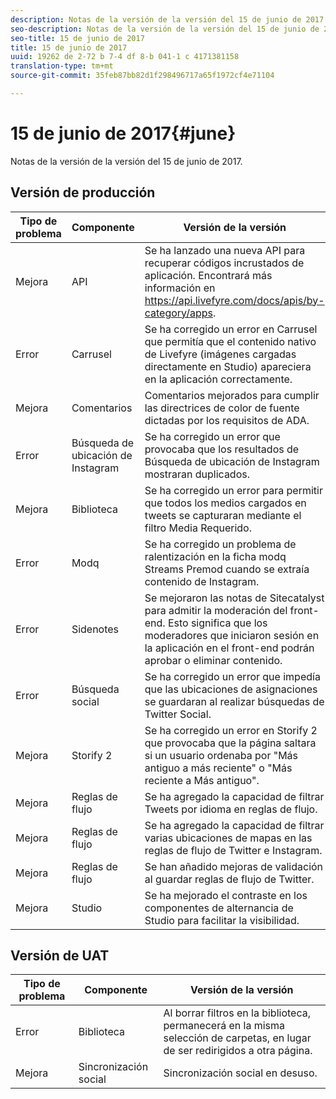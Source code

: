 ```yaml
---
description: Notas de la versión de la versión del 15 de junio de 2017.
seo-description: Notas de la versión de la versión del 15 de junio de 2017.
seo-title: 15 de junio de 2017
title: 15 de junio de 2017
uuid: 19262 de 2-72 b 7-4 df 8-b 041-1 c 4171381158
translation-type: tm+mt
source-git-commit: 35feb87bb82d1f298496717a65f1972cf4e71104

---
```



# 15 de junio de 2017{#june}

Notas de la versión de la versión del 15 de junio de 2017.

## Versión de producción

| **Tipo de problema** | **Componente** | **Versión de la versión** |
|---|---|---|
| Mejora | API | Se ha lanzado una nueva API para recuperar códigos incrustados de aplicación. Encontrará más información en https://api.livefyre.com/docs/apis/by-category/apps. |
| Error | Carrusel | Se ha corregido un error en Carrusel que permitía que el contenido nativo de Livefyre (imágenes cargadas directamente en Studio) apareciera en la aplicación correctamente. |
| Mejora | Comentarios | Comentarios mejorados para cumplir las directrices de color de fuente dictadas por los requisitos de ADA. |
| Error | Búsqueda de ubicación de Instagram | Se ha corregido un error que provocaba que los resultados de Búsqueda de ubicación de Instagram mostraran duplicados. |
| Mejora | Biblioteca | Se ha corregido un error para permitir que todos los medios cargados en tweets se capturaran mediante el filtro Media Requerido. |
| Error | Modq | Se ha corregido un problema de ralentización en la ficha modq Streams Premod cuando se extraía contenido de Instagram. |
| Error | Sidenotes | Se mejoraron las notas de Sitecatalyst para admitir la moderación del front-end. Esto significa que los moderadores que iniciaron sesión en la aplicación en el front-end podrán aprobar o eliminar contenido. |
| Error | Búsqueda social | Se ha corregido un error que impedía que las ubicaciones de asignaciones se guardaran al realizar búsquedas de Twitter Social. |
| Mejora | Storify 2 | Se ha corregido un error en Storify 2 que provocaba que la página saltara si un usuario ordenaba por "Más antiguo a más reciente" o "Más reciente a Más antiguo". |
| Mejora | Reglas de flujo | Se ha agregado la capacidad de filtrar Tweets por idioma en reglas de flujo. |
| Mejora | Reglas de flujo | Se ha agregado la capacidad de filtrar varias ubicaciones de mapas en las reglas de flujo de Twitter e Instagram. |
| Mejora | Reglas de flujo | Se han añadido mejoras de validación al guardar reglas de flujo de Twitter. |
| Mejora | Studio | Se ha mejorado el contraste en los componentes de alternancia de Studio para facilitar la visibilidad. |

## Versión de UAT

| **Tipo de problema** | **Componente** | **Versión de la versión** |
|---|---|---|
| Error | Biblioteca | Al borrar filtros en la biblioteca, permanecerá en la misma selección de carpetas, en lugar de ser redirigidos a otra página. |
| Mejora | Sincronización social | Sincronización social en desuso. |

